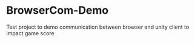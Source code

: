 # BrowserCom-Demo
Test project to demo communication between browser and unity client to impact game score

